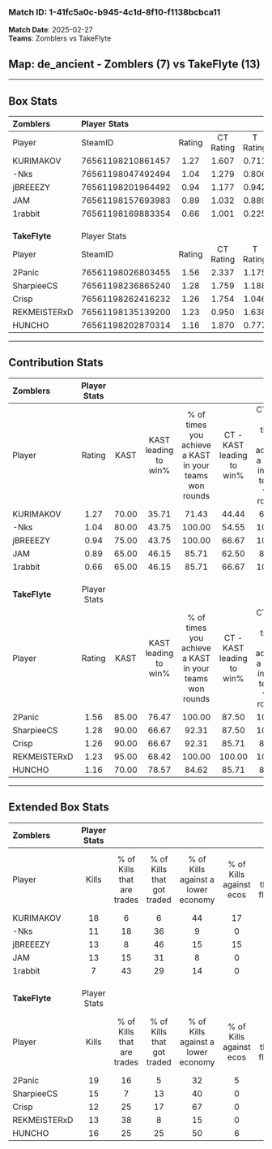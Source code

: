 ### Match ID: 1-41fc5a0c-b945-4c1d-8f10-f1138bcbca11  
**Match Date**: 2025-02-27  
**Teams**: Zomblers vs TakeFlyte  

## **Map**: de_ancient - Zomblers (7) vs TakeFlyte (13)  
---  

## Box Stats  

| **Zomblers**  | Player Stats      |        |           |          |       |       |       |         |        |      |     |
| :- | :- | :-: | :-: | :-: | :-: | :-: | :-: | :-: | :-: | :-: | :-: |
| Player        | SteamID           | Rating | CT Rating | T Rating | KAST  |  ADR  | Kills | Assists | Deaths | K/D  | HS% |
| KURIMAKOV     | 76561198210861457 |  1.27  |   1.607   |  0.711   | 70.00 | 68.1  |  18   |    5    |   12   | 1.50 | 66  |
| -Nks          | 76561198047492494 |  1.04  |   1.279   |  0.806   | 80.00 | 84.3  |  11   |    9    |   15   | 0.73 | 81  |
| jBREEEZY      | 76561198201964492 |  0.94  |   1.177   |  0.942   | 75.00 | 62.7  |  13   |    4    |   17   | 0.76 | 38  |
| JAM           | 76561198157693983 |  0.89  |   1.032   |  0.889   | 65.00 | 75.0  |  13   |    2    |   17   | 0.76 | 76  |
| 1rabbit       | 76561198169883354 |  0.66  |   1.001   |  0.225   | 65.00 | 49.6  |   7   |    8    |   14   | 0.50 | 57  |
|               |                   |        |           |          |       |       |       |         |        |      |     |
|               |                   |        |           |          |       |       |       |         |        |      |     |
|               |                   |        |           |          |       |       |       |         |        |      |     |
| **TakeFlyte** | Player Stats      |        |           |          |       |       |       |         |        |      |     |
| Player        | SteamID           | Rating | CT Rating | T Rating | KAST  |  ADR  | Kills | Assists | Deaths | K/D  | HS% |
| 2Panic        | 76561198026803455 |  1.56  |   2.337   |  1.175   | 85.00 | 106.2 |  19   |    2    |   11   | 1.73 | 52  |
| SharpieeCS    | 76561198236865240 |  1.28  |   1.759   |  1.188   | 90.00 | 86.6  |  15   |    7    |   15   | 1.00 | 46  |
| Crisp         | 76561198262416232 |  1.26  |   1.754   |  1.046   | 90.00 | 67.6  |  12   |   10    |   9    | 1.33 |  8  |
| REKMEISTERxD  | 76561198135139200 |  1.23  |   0.950   |  1.638   | 95.00 | 68.4  |  13   |    8    |   13   | 1.00 | 69  |
| HUNCHO        | 76561198202870314 |  1.16  |   1.870   |  0.777   | 70.00 | 77.9  |  16   |    4    |   14   | 1.14 | 62  |
---  

## Contribution Stats  

| **Zomblers**  | Player Stats |       |                      |                                                        |                           |                                                             |                          |                                                            |
| :- | :-: | :-: | :-: | :-: | :-: | :-: | :-: | :-: |
| Player        |    Rating    | KAST  | KAST leading to win% | % of times you achieve a KAST in your teams won rounds | CT - KAST leading to win% | CT - % of times you achieve a KAST in your teams won rounds | T - KAST leading to win% | T - % of times you achieve a KAST in your teams won rounds |
| KURIMAKOV     |     1.27     | 70.00 |        35.71         |                         71.43                          |           44.44           |                            66.67                            |          20.00           |                           100.00                           |
| -Nks          |     1.04     | 80.00 |        43.75         |                         100.00                         |           54.55           |                           100.00                            |          20.00           |                           100.00                           |
| jBREEEZY      |     0.94     | 75.00 |        43.75         |                         100.00                         |           66.67           |                           100.00                            |          14.29           |                           100.00                           |
| JAM           |     0.89     | 65.00 |        46.15         |                         85.71                          |           62.50           |                            83.33                            |          20.00           |                           100.00                           |
| 1rabbit       |     0.66     | 65.00 |        46.15         |                         85.71                          |           66.67           |                           100.00                            |           0.00           |                            0.00                            |
|               |              |       |                      |                                                        |                           |                                                             |                          |                                                            |
|               |              |       |                      |                                                        |                           |                                                             |                          |                                                            |
|               |              |       |                      |                                                        |                           |                                                             |                          |                                                            |
| **TakeFlyte** | Player Stats |       |                      |                                                        |                           |                                                             |                          |                                                            |
| Player        |    Rating    | KAST  | KAST leading to win% | % of times you achieve a KAST in your teams won rounds | CT - KAST leading to win% | CT - % of times you achieve a KAST in your teams won rounds | T - KAST leading to win% | T - % of times you achieve a KAST in your teams won rounds |
| 2Panic        |     1.56     | 85.00 |        76.47         |                         100.00                         |           87.50           |                           100.00                            |          66.67           |                           100.00                           |
| SharpieeCS    |     1.28     | 90.00 |        66.67         |                         92.31                          |           87.50           |                           100.00                            |          50.00           |                           83.33                            |
| Crisp         |     1.26     | 90.00 |        66.67         |                         92.31                          |           85.71           |                            85.71                            |          54.55           |                           100.00                           |
| REKMEISTERxD  |     1.23     | 95.00 |        68.42         |                         100.00                         |          100.00           |                           100.00                            |          50.00           |                           100.00                           |
| HUNCHO        |     1.16     | 70.00 |        78.57         |                         84.62                          |           85.71           |                            85.71                            |          71.43           |                           83.33                            |
---  

## Extended Box Stats  

| **Zomblers**  | Player Stats |                            |                            |                                    |                         |                              |                                 |        |                             |                                     |                          |                               |                            |
| :- | :-: | :-: | :-: | :-: | :-: | :-: | :-: | :-: | :-: | :-: | :-: | :-: | :-: |
| Player        |    Kills     | % of Kills that are trades | % of Kills that got traded | % of Kills against a lower economy | % of Kills against ecos | % of Kills that are flawless | % of Kills that are close duels | Deaths | % of Deaths that get traded | % of Deaths against a lower economy | % of Deaths against ecos | % of Deaths that are flawless | % of Deaths that are close |
| KURIMAKOV     |      18      |             6              |             6              |                 44                 |           17            |              72              |                6                |   12   |              0              |                  8                  |            0             |              75               |             8              |
| -Nks          |      11      |             18             |             36             |                 9                  |            0            |              64              |                9                |   15   |             13              |                 20                  |            7             |              33               |             7              |
| jBREEEZY      |      13      |             8              |             46             |                 15                 |           15            |              38              |               15                |   17   |             24              |                 18                  |            6             |              65               |             6              |
| JAM           |      13      |             15             |             31             |                 8                  |            0            |              38              |                8                |   17   |             18              |                 18                  |            6             |              71               |             6              |
| 1rabbit       |      7       |             43             |             29             |                 14                 |            0            |              71              |                0                |   14   |              7              |                 14                  |            0             |              57               |             7              |
|               |              |                            |                            |                                    |                         |                              |                                 |        |                             |                                     |                          |                               |                            |
|               |              |                            |                            |                                    |                         |                              |                                 |        |                             |                                     |                          |                               |                            |
|               |              |                            |                            |                                    |                         |                              |                                 |        |                             |                                     |                          |                               |                            |
| **TakeFlyte** | Player Stats |                            |                            |                                    |                         |                              |                                 |        |                             |                                     |                          |                               |                            |
| Player        |    Kills     | % of Kills that are trades | % of Kills that got traded | % of Kills against a lower economy | % of Kills against ecos | % of Kills that are flawless | % of Kills that are close duels | Deaths | % of Deaths that get traded | % of Deaths against a lower economy | % of Deaths against ecos | % of Deaths that are flawless | % of Deaths that are close |
| 2Panic        |      19      |             16             |             5              |                 32                 |            5            |              63              |                0                |   11   |             27              |                 27                  |            0             |              45               |             18             |
| SharpieeCS    |      15      |             7              |             13             |                 40                 |            0            |              47              |               20                |   15   |             33              |                 40                  |            7             |              60               |             7              |
| Crisp         |      12      |             25             |             17             |                 67                 |            0            |              58              |                0                |   9    |             22              |                 22                  |            0             |              78               |             22             |
| REKMEISTERxD  |      13      |             38             |             8              |                 15                 |            0            |              62              |                8                |   13   |             38              |                 38                  |            0             |              46               |             0              |
| HUNCHO        |      16      |             25             |             25             |                 50                 |            6            |              63              |                6                |   14   |             14              |                 43                  |            7             |              57               |             0              |
